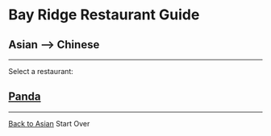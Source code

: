 # Bay Ridge Restaurant Guide
## Asian --> Chinese
---
Select a restaurant:
## [Panda](https://www.pandabrooklyn.com/)
---
[Back to Asian](../asian/asian.md)
Start Over
